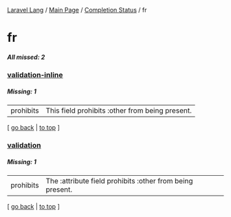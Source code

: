 [Laravel Lang](https://github.com/Laravel-Lang/lang) / [Main Page](../index.md) / [Completion Status](../status.md) / fr

# fr

##### All missed: 2


### [validation-inline](https://github.com/Laravel-Lang/lang/blob/master/locales/fr/validation-inline.php)

##### Missing: 1

<table >
<tr><td align="left" >
prohibits
</td>
<td align="left" >
This field prohibits :other from being present.
</td>
</tr>

</table>


[ [go back](../status.md) | [to top](#) ]

### [validation](https://github.com/Laravel-Lang/lang/blob/master/locales/fr/validation.php)

##### Missing: 1

<table >
<tr><td align="left" >
prohibits
</td>
<td align="left" >
The :attribute field prohibits :other from being present.
</td>
</tr>

</table>


[ [go back](../status.md) | [to top](#) ]

